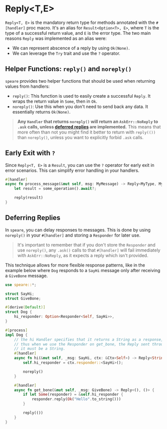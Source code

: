# Reply<T,E>

`Reply<T, E>` is the mandatory return type for methods annotated with the `#[handler]` proc macro. It's an alias for `Result<Option<T>, E>`, where `T` is the type of a successful return value, and `E` is the error type.
The two main reasons `Reply` was implemented as an alias were:
- We can represent abscence of a reply by using `Ok(None)`.
- We can leverage the `Try` trait and use the `?` operator.

## Helper Functions: `reply()` and `noreply()`
`speare` provides two helper functions that should be used when returning values from handlers:
- `reply()`: This function is used to easily create a successful `Reply`. It wraps the return value in `Some`, then in `Ok`.
- `noreply()`: Use this when you don't need to send back any data. It essentially returns `Ok(None)`.

> **Any `Handler` that returns `noreply()` will return an `AskErr::NoReply` to `.ask` calls, unless [deferred replies](./reply.md#deferring-replies) are implemented.** This means that more often than not you might find it better to 
return with `reply(())` than `noreply()`, unless you want to explicitly forbid `.ask` calls.

## Early Exit with `?`
Since `Reply<T, E>` is a `Result`, you can use the `?` operator for early exit in error scenarios. This can simplify error handling in your handlers.
```rust
#[handler]
async fn process_message(&mut self, msg: MyMessage) -> Reply<MyType, MyError> {
    let result = some_operation().await?;

    reply(result)
}
```

## Deferring Replies
In `speare`, you can delay responses to messages. This is done by using `noreply()` in your `#[handler]` and storing a `Responder` for later use. 

> It's important to remember that if you don't store the `Responder` and use `noreply()`, any `.ask()` calls to that `#[handler]` will fail immediately with `AskErr::NoReply`, as it expects a reply which isn't provided. 

This technique allows for more flexible response patterns, like in the example below where `Dog` responds to a `SayHi` message only after receiving a `GiveBone` message.

```rust
use speare::*;

struct SayHi;
struct GiveBone;

#[derive(Default)]
struct Dog {
    hi_responder: Option<Responder<Self, SayHi>>,
}

#[process]
impl Dog {
    // the hi Handler specifies that it returns a String as a response,
    // thus when we use the Responder on get_bone, the Reply sent through 
    // it must be a String.
    #[handler]
    async fn hi(&mut self, _msg: SayHi, ctx: &Ctx<Self>) -> Reply<String, ()> {
        self.hi_responder = ctx.responder::<SayHi>();

        noreply()
    }

    #[handler]
    async fn get_bone(&mut self, _msg: GiveBone) -> Reply<(), ()> {
        if let Some(responder) = &self.hi_responder {
            responder.reply(Ok("Hello".to_string()))
        }

        reply(())
    }
}
```